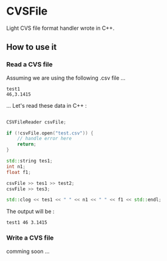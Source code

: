 # CVSFile

Light CVS file format handler wrote in C++.

## How to use it

### Read a CVS file

Assuming we are using the following .csv file ...

```csv
test1
46,3.1415
```
... Let's read these data in C++ :
```c++

CSVFileReader csvFile;

if (!csvFile.open("test.csv")) {
	// handle error here
	return;
}

std::string tes1;
int n1;
float f1;

csvFile >> tes1 >> test2;
csvFile >> tes3;

std::clog << tes1 << " " << n1 << " " << f1 << std::endl;
```

The output will be :
```
test1 46 3.1415
```

### Write a CVS file

comming soon ...
